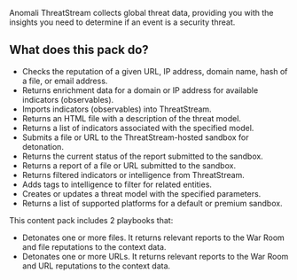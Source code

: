  Anomali ThreatStream collects global threat data, providing you with the insights you need to determine if an event is a security threat.
 

## What does this pack do?
- Checks the reputation of a given URL, IP address, domain name, hash of a file, or email address.
- Returns enrichment data for a domain or IP address for available indicators (observables).
- Imports indicators (observables) into ThreatStream.
- Returns an HTML file with a description of the threat model.
- Returns a list of indicators associated with the specified model.
- Submits a file or URL to the ThreatStream-hosted sandbox for detonation.
- Returns the current status of the report submitted to the sandbox.
- Returns a report of a file or URL submitted to the sandbox.
- Returns filtered indicators or intelligence from ThreatStream.
- Adds tags to intelligence to filter for related entities.
- Creates or updates a threat model with the specified parameters.
- Returns a list of supported platforms for a default or premium sandbox.


This content pack includes 2 playbooks that:
- Detonates one or more files. It returns relevant reports to the War Room and file reputations to the context data.
- Detonates one or more URLs. It returns relevant reports to the War Room and URL reputations to the context data.
